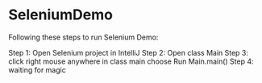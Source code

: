 # SeleniumDemo
Following these steps to run Selenium Demo:

Step 1: Open Selenium project in IntelliJ
Step 2: Open class Main
Step 3: click right mouse anywhere in class main choose Run Main.main()
Step 4: waiting for magic